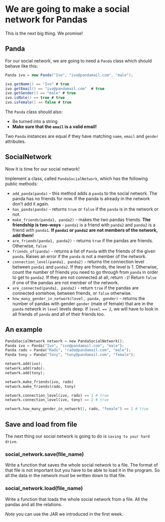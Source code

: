 # We are going to make a social network for Pandas

This is the next big thing. We promise!

## Panda

For our social network, we are going to need a `Panda` class which should behave like this:

```java
Panda ivo = new Panda("Ivo", "ivo@pandamail.com", "male");

ivo.getName() == "Ivo" # true
ivo.getEmail() == "ivo@pandamail.com"  # true
ivo.getGender() == "male" # true
ivo.isMale() == true # true
ivo.isFemale() == false # true
```

The `Panda` class should also:

* Be turned into a string
* **Make sure that the `email` is a valid email!**

Two `Panda` instances are equal if they have matching `name`, `email` and `gender` attributes.

## SocialNetwork

Now it is time for our social network!

Implement a class, called `PandaSocialNetwork`, which has the following public methods:

* `add_panda(panda)` - this method adds a `panda` to the social network. The panda has no friends for now. If the panda is already in the network don't add it again.
* `has_panda(panda)` - returns `true` or `false` if the `panda` is in the network or not.
* `make_friends(panda1, panda2)` - makes the two pandas friends. **The friendship is two-ways** - `panda1` is a friend with `panda2` and `panda2` is a friend with `panda1`. **If `panda1` or `panda2` are not members of the network, add them!**
* `are_friends(panda1, panda2)` - returns `true` if the pandas are friends. Otherwise, `false`
* `friends_of(panda)` - returns a list of `Panda` with the friends of the given `panda`. Raises an error if the `panda` is not a member of the network.
* `connection_level(panda1, panda2)` - returns the connection level between `panda1` and `panda2`. If they are friends, the level is 1. Otherwise, count the number of friends you need to go through from `panda` in order to get to `panda2`. If they are not connected at all, return `-1`! Return `false` if one of the pandas are not member of the network.
* `are_connected(panda1, panda2)` - return `true` if the pandas are connected somehow, between friends, or `false` otherwise.
* `how_many_gender_in_network(level, panda, gender)` - returns the number of pandas with gender `gender` (male of female) that are in the `panda` network in `level` levels deep. If `level == 2`, we will have to look in all friends of `panda` and all of their friends too.

## An example

```python
PandaSocialNetwork network = new PandaSocialNetwork();
Panda ivo = Panda("Ivo", "ivo@pandamail.com", "male");
Panda rado = Panda("Rado", "rado@pandamail.com", "male");
Panda tony = Panda("Tony", "tony@pandamail.com", "female");

network.add(ivo);
network.add(rado);
network.add(tony);

network.make_friends(ivo, rado)
network.make_friends(rado, tony)

network.connection_level(ivo, rado) == 1 # true
network.connection_level(ivo, tony) == 2 # true

network.how_many_gender_in_network(1, rado, "female") == 1 # true
```

## Save and load from file

The next thing our social network is going to do is ``saving to your hard drive``.

### social_network.save(file_name)

Write a function that saves the whole social network to a file. The format of that file is not important but you have to be able to load it in the program. So all the data in the network must be written down to that file.

### social_network.load(file_name)

Write a function that loads the whole social network from a file. All the pandas and all the relations.

*Note* you can use the JAR we introduced in the first week.